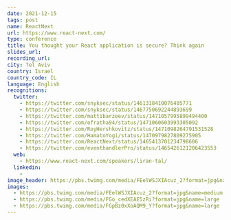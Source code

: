 ```yaml
---
date: 2021-12-15
tags: post
name: ReactNext
url: https://www.react-next.com/
type: conference
title: You thought your React application is secure? Think again
slides_url:
recording_url:
city: Tel Aviv
country: Israel
country_code: IL
language: English
recognitions:
  twitter:
    - https://twitter.com/snyksec/status/1461318410076405771
    - https://twitter.com/snyksec/status/1467750692244893699
    - https://twitter.com/mattibarzeev/status/1471057995899494400
    - https://twitter.com/efratha94/status/1471060603993305092
    - https://twitter.com/RoyHershkovitz/status/1471098264791531528
    - https://twitter.com/HamatoYogi/status/1470979827809275905
    - https://twitter.com/ReactNext/status/1465413701234798606
    - https://twitter.com/eventhandlerPro/status/1465426121206423553
  web:
    - https://www.react-next.com/speakers/liran-tal/
  linkedin:
    - 
image_header: https://pbs.twimg.com/media/FEelWSJXIAcuz_2?format=jpg&name=medium
images:
  - https://pbs.twimg.com/media/FEelWSJXIAcuz_2?format=jpg&name=medium
  - https://pbs.twimg.com/media/FGo_cedXEAE5zRi?format=jpg&name=large
  - https://pbs.twimg.com/media/FGpBz0xXoAQM9_Y?format=jpg&name=large
---
```

